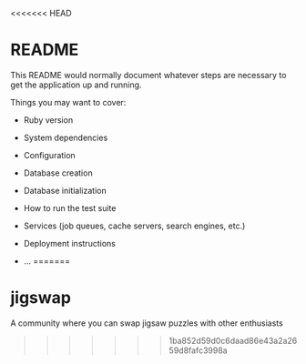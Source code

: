 <<<<<<< HEAD
# README

This README would normally document whatever steps are necessary to get the
application up and running.

Things you may want to cover:

* Ruby version

* System dependencies

* Configuration

* Database creation

* Database initialization

* How to run the test suite

* Services (job queues, cache servers, search engines, etc.)

* Deployment instructions

* ...
=======
# jigswap
A community where you can swap jigsaw puzzles with other enthusiasts
>>>>>>> 1ba852d59d0c6daad86e43a2a2659d8fafc3998a
